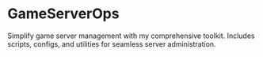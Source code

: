 # GameServerOps
Simplify game server management with my comprehensive toolkit. Includes scripts, configs, and utilities for seamless server administration.
